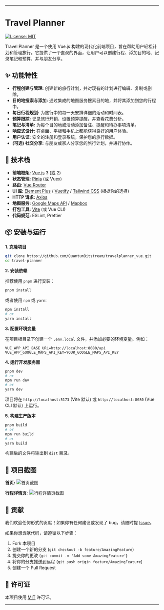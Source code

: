 

---

# Travel Planner

[![License: MIT](https://img.shields.io/badge/License-MIT-yellow.svg)](./LICENSE)

Travel Planner 是一个使用 Vue.js 构建的现代化前端项目，旨在帮助用户轻松计划和管理旅行。它提供了一个直观的界面，让用户可以创建行程、添加目的地、记录笔记和预算，并与朋友分享。

## ✨ 功能特性

*   **行程创建与管理:** 创建新的旅行计划，并对现有的计划进行编辑、复制或删除。
*   **目的地搜索与添加:** 通过集成的地图服务搜索目的地，并将其添加到您的行程中。
*   **每日行程规划:** 为旅行中的每一天安排详细的活动和时间表。
*   **预算跟踪:** 记录旅行开销，设置预算提醒，并查看花费分析。
*   **笔记与清单:** 为每个目的地或活动添加备注、提醒和待办事项清单。
*   **响应式设计:** 在桌面、平板和手机上都能获得良好的用户体验。
*   **用户认证:** 安全的注册和登录系统，保护您的旅行数据。
*   **(可选) 社交分享:** 与朋友或家人分享您的旅行计划，并进行协作。

## 🚀 技术栈

*   **前端框架:** [Vue.js](https://vuejs.org/) 3 (或 2)
*   **状态管理:** [Pinia](https://pinia.vuejs.org/) (或 Vuex)
*   **路由:** [Vue Router](https://router.vuejs.org/)
*   **UI 库:** [Element Plus](https://element-plus.org/) / [Vuetify](https://vuetifyjs.com/) / [Tailwind CSS](https://tailwindcss.com/) (根据你的选择)
*   **HTTP 请求:** [Axios](https://axios-http.com/)
*   **地图服务:** [Google Maps API](https://developers.google.com/maps) / [Mapbox](https://www.mapbox.com/)
*   **打包工具:** [Vite](https://vitejs.dev/) (或 Vue CLI)
*   **代码规范:** ESLint, Prettier

## 📦 安装与运行

**1. 克隆项目**

```bash
git clone https://github.com/QuantumBitstream/travelplanner_vue.git
cd travel-planner
```

**2. 安装依赖**

推荐使用 `pnpm` 进行安装：

```bash
pnpm install
```

或者使用 `npm` 或 `yarn`:

```bash
npm install
# or
yarn install
```

**3. 配置环境变量**

在项目根目录下创建一个 `.env.local` 文件，并添加必要的环境变量。例如：

```
VUE_APP_API_BASE_URL=http://localhost:8080/api
VUE_APP_GOOGLE_MAPS_API_KEY=YOUR_GOOGLE_MAPS_API_KEY
```

**4. 运行开发服务器**

```bash
pnpm dev
# or
npm run dev
# or
yarn dev
```

项目将在 `http://localhost:5173` (Vite 默认) 或 `http://localhost:8080` (Vue CLI 默认) 上运行。

**5. 构建生产版本**

```bash
pnpm build
# or
npm run build
# or
yarn build
```

构建后的文件将输出到 `dist` 目录。

## 📸 项目截图


**首页:**
![首页截图](https://via.placeholder.com/800x400.png?text=Homepage+Screenshot)

**行程详情页:**
![行程详情页截图](https://via.placeholder.com/800x400.png?text=Trip+Detail+Screenshot)

## 🤝 贡献

我们欢迎任何形式的贡献！如果你有任何建议或发现了 bug，请随时提 [Issue](https://github.com/QuantumBitstream/travelplanner_vue/issues)。

如果你想贡献代码，请遵循以下步骤：

1.  Fork 本项目
2.  创建一个新的分支 (`git checkout -b feature/AmazingFeature`)
3.  提交你的更改 (`git commit -m 'Add some AmazingFeature'`)
4.  将你的分支推送到远程 (`git push origin feature/AmazingFeature`)
5.  创建一个 Pull Request

## 📝 许可证

本项目使用 [MIT](https://opensource.org/licenses/MIT) 许可证。

---


